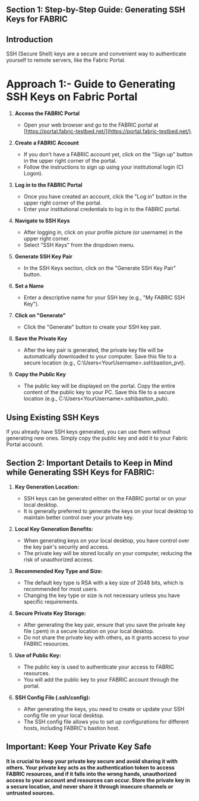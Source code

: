 ## Section 1: Step-by-Step Guide: Generating SSH Keys for FABRIC

## Introduction

SSH (Secure Shell) keys are a secure and convenient way to authenticate yourself to remote servers, like the Fabric Portal.

# Approach 1:- Guide to Generating SSH Keys on Fabric Portal

1. **Access the FABRIC Portal**
   - Open your web browser and go to the FABRIC portal at [https://portal.fabric-testbed.net/](https://portal.fabric-testbed.net/).

2. **Create a FABRIC Account**
   - If you don't have a FABRIC account yet, click on the "Sign up" button in the upper right corner of the portal.
   - Follow the instructions to sign up using your institutional login (CI Logon).

3. **Log in to the FABRIC Portal**
   - Once you have created an account, click the "Log in" button in the upper right corner of the portal.
   - Enter your institutional credentials to log in to the FABRIC portal.

4. **Navigate to SSH Keys**
   - After logging in, click on your profile picture (or username) in the upper right corner.
   - Select "SSH Keys" from the dropdown menu.

5. **Generate SSH Key Pair**
   - In the SSH Keys section, click on the "Generate SSH Key Pair" button.

6. **Set a Name**
   - Enter a descriptive name for your SSH key (e.g., "My FABRIC SSH Key").

7. **Click on "Generate"**
   - Click the "Generate" button to create your SSH key pair.

8. **Save the Private Key**
   - After the key pair is generated, the private key file will be automatically downloaded to your computer. Save this file to a secure location (e.g., C:\Users\<YourUsername>\.ssh\bastion_pvt).

9. **Copy the Public Key**
    - The public key will be displayed on the portal. Copy the entire content of the public key to your PC. Save this file to a secure location (e.g., C:\Users\<YourUsername>\.ssh\bastion_pub).


## Using Existing SSH Keys

If you already have SSH keys generated, you can use them without generating new ones. Simply copy the public key and add it to your Fabric Portal account.

## Section 2: Important Details to Keep in Mind while Generating SSH Keys for FABRIC:

1. **Key Generation Location:**
   - SSH keys can be generated either on the FABRIC portal or on your local desktop.
   - It is generally preferred to generate the keys on your local desktop to maintain better control over your private key.

2. **Local Key Generation Benefits:**
   - When generating keys on your local desktop, you have control over the key pair's security and access.
   - The private key will be stored locally on your computer, reducing the risk of unauthorized access.

3. **Recommended Key Type and Size:**
   - The default key type is RSA with a key size of 2048 bits, which is recommended for most users.
   - Changing the key type or size is not necessary unless you have specific requirements.

4. **Secure Private Key Storage:**
   - After generating the key pair, ensure that you save the private key file (.pem) in a secure location on your local desktop.
   - Do not share the private key with others, as it grants access to your FABRIC resources.

5. **Use of Public Key:**
   - The public key is used to authenticate your access to FABRIC resources.
   - You will add the public key to your FABRIC account through the portal.

6. **SSH Config File (.ssh/config):**
   - After generating the keys, you need to create or update your SSH config file on your local desktop.
   - The SSH config file allows you to set up configurations for different hosts, including FABRIC's bastion host.

## Important: Keep Your Private Key Safe

**It is crucial to keep your private key secure and avoid sharing it with others. Your private key acts as the authentication token to access FABRIC resources, and if it falls into the wrong hands, unauthorized access to your account and resources can occur. Store the private key in a secure location, and never share it through insecure channels or untrusted sources.**




